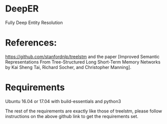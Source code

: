 # DeepER
Fully Deep Entity Resolution


# References:

https://github.com/stanfordnlp/treelstm and the paper [Improved Semantic Representations From Tree-Structured Long Short-Term Memory Networks by Kai Sheng Tai, Richard Socher, and Christopher Manning].

# Requirements
Ubuntu 16.04 or 17.04 with build-essentials and python3

The rest of the requirements are exactly like those of treelstm, please follow instructions on the above github link to get the requirements set.
